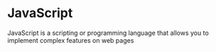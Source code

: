 # JavaScript



 JavaScript is a scripting or programming language that allows you to implement complex features on web pages